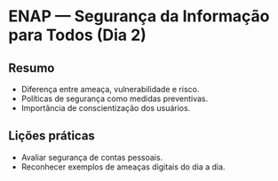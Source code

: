 # ENAP — Segurança da Informação para Todos (Dia 2)

## Resumo
- Diferença entre ameaça, vulnerabilidade e risco.
- Políticas de segurança como medidas preventivas.
- Importância de conscientização dos usuários.

## Lições práticas
- Avaliar segurança de contas pessoais.
- Reconhecer exemplos de ameaças digitais do dia a dia.
